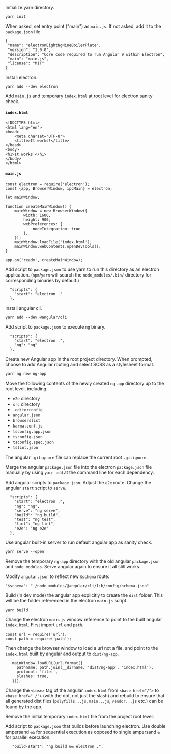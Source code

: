Initialize yarn directory.

```
yarn init
```

When asked, set entry point ("main") as `main.js`. If not asked, add it to
 the `package.json` file.

 ```
{
  "name": "electronEightNgNineBoilerPlate",
  "version": "1.0.0",
  "description": "Core code required to run Angular 9 within Electron",
  "main": "main.js",
  "license": "MIT"
} 
 ``` 

Install electron.

``` 
yarn add --dev electron
```

Add `main.js` and temporary `index.html` at root level for electron sanity
 check.

#### `index.html`

```
<!DOCTYPE html>
<html lang="en">
<head>
    <meta charset="UTF-8">
    <title>It works!</title>
</head>
<body>
<h1>It works!</h1>
</body>
</html>
```

#### `main.js`

```
const electron = require('electron');
const {app, BrowserWindow, ipcMain} = electron;

let mainWindow;

function createMainWindow() {
    mainWindow = new BrowserWindow({
        width: 1600,
        height: 900,
        webPreferences: {
            nodeIntegration: true
        },
    });
    mainWindow.loadFile('index.html');
    mainWindow.webContents.openDevTools();
}

app.on('ready', createMainWindow); 
```

Add script to `package.json` to use yarn to run this directory as an electron
application. (`npm`/`yarn` will search the `node_modules/.bin/` directory
for corresponding binaries by default.)

```
  "scripts": {
    "start": "electron ."
  }, 
```

Install angular cli.

```
yarn add --dev @angular/cli 
```

Add script to `package.json` to execute `ng` binary.

```
  "scripts": {
    "start": "electron .",
    "ng": "ng"
  },
```

Create new Angular app in the root project directory. When prompted, choose
to add Angular routing and select SCSS as a stylesheet format. 

```
yarn ng new ng-app 
```

Move the following contents of the newly created `ng-app` directory up to
the root level, including:

- `e2e` directory
- `src` directory
- `.editorconfig`
- `angular.json`
- `browserslist`
- `karma.conf.js`
- `tsconfig.app.json`
- `tsconfig.json`
- `tsconfig.spec.json`
- `tslint.json`

The angular `.gitignore` file can replace the current root `.gitignore`.

Merge the angular `package.json` file into the electron `package.json` file
manually by using `yarn add` at the command line for each dependency. 

Add angular scripts to `package.json`. Adjust the `e2e` route. Change the
angular `start` script to `serve`.

```
  "scripts": {
    "start": "electron .",
    "ng": "ng",
    "serve": "ng serve",
    "build": "ng build",
    "test": "ng test",
    "lint": "ng lint",
    "e2e": "ng e2e"
  }, 
```

Use angular built-in server to run default angular app as sanity check.

```
yarn serve --open 
```

Remove the temporary `ng-app` directory with the old angular `package.json` 
and `node_modules`. Serve angular again to ensure it all still works.

Modify `angular.json` to reflect new `$schema` route:

```
"$schema": "./node_modules/@angular/cli/lib/config/schema.json"
```

Build (in dev mode) the angular app explicitly to create the `dist` folder. 
This will be the folder referenced in the electron `main.js` script. 

```
yarn build 
```

Change the electron `main.js` window reference to point to the built angular
 `index.html`. First import `url` and `path`.
 
 ```
 const url = require('url');
 const path = require('path');
 ```

Then change the browser window to load a url not a file, and point to the
 `index.html` built by angular and output to `dist/ng-app`.

```
   mainWindow.loadURL(url.format({
     pathname: path.join(__dirname, 'dist/ng-app', 'index.html'),
     protocol: 'file:',
     slashes: true,
   }));
```

Change the `<base>` tag of the angular `index.html` from `<base href="/">` to
`<base href="./">` (with the dot, not just the slash) and rebuild to ensure
that all generated dist files (`polyfills...js`, `main...js`, `vendor...js` 
etc.) can be found by the app.

Remove the initial temporary `index.html` file from the project root level.

Add script to `package.json` that builds before launching electron. Use double
ampersand `&&` for sequential execution as opposed to single ampersand
`&` for parallel execution.
 
 ```
    "build-start": "ng build && electron .", 
 ``` 
 
